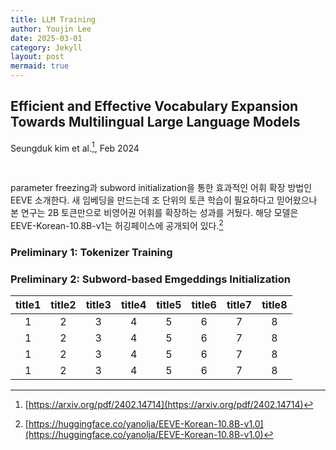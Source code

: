 ```yaml
---
title: LLM Training
author: Youjin Lee
date: 2025-03-01
category: Jekyll
layout: post
mermaid: true
---
```



Efficient and Effective Vocabulary Expansion Towards Multilingual Large Language Models
-------------
Seungduk kim et al.[^1], Feb 2024 <br/>

<br/>

parameter freezing과 subword initialization을 통한 효과적인 어휘 확장 방법인 EEVE 소개한다. 새 임베딩을 만드는데 조 단위의 토큰 학습이 필요하다고 믿어왔으나 본 연구는 2B 토큰만으로 비영어권 어휘를 확장하는 성과를 거뒀다. 해당 모델은 EEVE-Korean-10.8B-v1는 허깅페이스에 공개되어 있다.[^2]

### Preliminary 1: Tokenizer Training

### Preliminary 2: Subword-based Emgeddings Initialization

<div class="table-wrapper" markdown="block">

|title1|title2|title3|title4|title5|title6|title7|title8|
|:-:|:-:|:-:|:-:|:-:|:-:|:-:|:-:|
|1|2|3|4|5|6|7|8|
|1|2|3|4|5|6|7|8|
|1|2|3|4|5|6|7|8|
|1|2|3|4|5|6|7|8|

</div>

[^1]: [https://arxiv.org/pdf/2402.14714](https://arxiv.org/pdf/2402.14714)
[^2]: [https://huggingface.co/yanolja/EEVE-Korean-10.8B-v1.0](https://huggingface.co/yanolja/EEVE-Korean-10.8B-v1.0)
